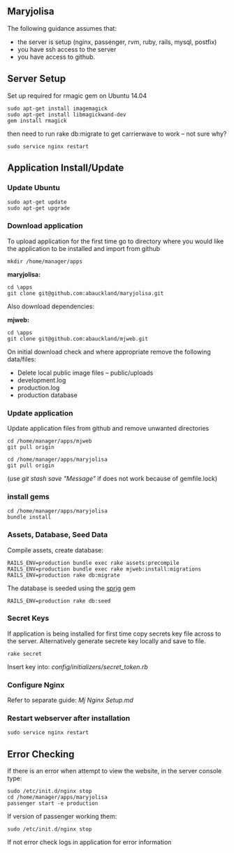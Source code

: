 ## Maryjolisa ##

The following guidance assumes that:

- the server is setup (nginx, passenger, rvm, ruby, rails, mysql, postfix)
- you have ssh access to the server
- you have access to github.

## Server Setup ##

Set up required for rmagic gem on Ubuntu 14.04

    sudo apt-get install imagemagick
    sudo apt-get install libmagickwand-dev
    gem install rmagick

then need to run rake db:migrate to get carrierwave to work – not sure why?

    sudo service nginx restart


## Application Install/Update ##

### Update Ubuntu ###

    sudo apt-get update
    sudo apt-get upgrade

### Download application ###

To upload application for the first time go to directory where you would like the application to be installed and import from github

    mkdir /home/manager/apps

**maryjolisa:**

    cd \apps
    git clone git@github.com:abauckland/maryjolisa.git

Also download dependencies:

**mjweb:**

    cd \apps
    git clone git@github.com:abauckland/mjweb.git

On initial download check and where appropriate remove the following data/files:

- Delete local public image files – public/uploads
- development.log
- production.log
- production database

### Update application ###

Update application files from github and remove unwanted directories

    cd /home/manager/apps/mjweb
    git pull origin
    
    cd /home/manager/apps/maryjolisa
    git pull origin   

(use *git stash save "Message"* if does not work because of gemfile.lock)


### install gems ###
    
    cd /home/manager/apps/maryjolisa
    bundle install


### Assets, Database, Seed Data ###
Compile assets, create database:

    RAILS_ENV=production bundle exec rake assets:precompile
    RAILS_ENV=production bundle exec rake mjweb:install:migrations
    RAILS_ENV=production rake db:migrate

The database is seeded using the [sprig](https://github.com/vigetlabs/sprig) gem

    RAILS_ENV=production rake db:seed

### Secret Keys ###

If application is being installed for first time copy secrets key file across to the server. Alternatively generate secrete key locally and save to file.

    rake secret

Insert key into: *config/initializers/secret_token.rb* 

### Configure Nginx

Refer to separate guide: *Mj Nginx Setup.md*

### Restart webserver after installation ###

    sudo service nginx restart

## Error Checking ##

If there is an error when attempt to view the website, in the server console type:

    sudo /etc/init.d/nginx stop
    cd /home/manager/apps/maryjolisa
    passenger start -e production

If version of passenger working them:

    sudo /etc/init.d/nginx stop

If not error check logs in application for error information


